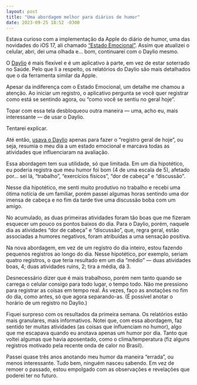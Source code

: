 ```yaml
---
layout: post
title: "Uma abordagem melhor para diários de humor"
date: 2023-09-25 18:52 -0300
---
```

Estava curioso com a implementação da Apple do diário de humor, uma das novidades do iOS 17, ali chamado [“Estado Emocional”](https://support.apple.com/pt-br/guide/iphone/iphfdc377776/ios). Assim que atualizei o celular, abri, dei uma olhada e… bom, continuarei com o Daylio mesmo.

O [Daylio](https://daylio.net) é mais flexível e é um aplicativo à parte, em vez de estar soterrado no Saúde. Pelo que li a respeito, os relatórios do Daylio são mais detalhados que o da ferramenta similar da Apple.

Apesar da indiferença com o Estado Emocional, um detalhe me chamou a atenção. Ao iniciar um registro, o aplicativo pergunta se você quer registrar como está se sentindo agora, ou “como você se sentiu no geral hoje”.

Topar com essa tela desbloqueou outra maneira — uma, acho eu, mais interessante — de usar o Daylio.

Tentarei explicar.

Até então, [usava o Daylio](https://manualdousuario.net/daylio-diario-de-humor/) apenas para fazer o “registro geral de hoje”, ou seja, resumia o meu dia a um estado emocional e marcava todas as atividades que influenciaram na avaliação.

Essa abordagem tem sua utilidade, só que limitada. Em um dia hipotético, eu poderia registra que meu humor foi bom (4 de uma escala de 5), afetado por… sei lá, “trabalho”, “exercícios físicos”, “dor de cabeça” e “discussão”.

Nesse dia hipotético, me senti muito produtivo no trabalho e recebi uma ótima notícia de um familiar, porém passei algumas horas sentindo uma dor imensa de cabeça e no fim da tarde tive uma discussão boba com um amigo.

No acumulado, as duas primeiras atividades foram tão boas que me fizeram esquecer um pouco os pontos baixos do dia. Para o Daylio, porém, naquele dia as atividades “dor de cabeça” e “discussão”, que, regra geral, estão associadas a humores negativos, foram atribuídas a uma sensação positiva.

Na nova abordagem, em vez de um registro do dia inteiro, estou fazendo pequenos registros ao longo do dia. Nesse hipotético, por exemplo, seriam quatro registros, o que teria resultado em um dia “médio” — duas atividades boas, 4; duas atividades ruins, 2; tira a média, dá 3.

Desnecessário dizer que é mais trabalhoso, porém nem tanto quando se carrega o celular consigo para todo lugar, o tempo todo. Não me pressiono para registrar as coisas em tempo real. Às vezes, faço as anotações no fim do dia, como antes, só que agora separando-as. (É possível anotar o horário de um registro no Daylio.)

Fiquei surpreso com os resultados da primeira semana. Os relatórios estão mais granulares, mais informativos. Notei que, com essa abordagem, faz sentido ter muitas atividades (as coisas que influenciam no humor), algo que me escapava quando eu anotava apenas um humor por dia. Tanto que voltei algumas que havia aposentado, como o clima/temperatura (fiz alguns registros motivado pela recente onda de calor no Brasil).

Passei quase três anos anotando meu humor da maneira “errada”, ou menos interessante. Tudo bem, ninguém nasceu sabendo. Em vez de remoer o passado, estou empolgado com as observações e revelações que poderei ter no futuro.